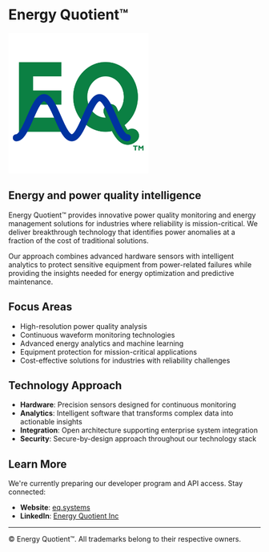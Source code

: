 # Energy Quotient™

<a href="https://eq.systems">
  <img src="logo.svg" alt="Energy Quotient Logo" width="280" />
</a>

## Energy and power quality intelligence

Energy Quotient™ provides innovative power quality monitoring and energy management solutions for industries where reliability is mission-critical. We deliver breakthrough technology that identifies power anomalies at a fraction of the cost of traditional solutions.

Our approach combines advanced hardware sensors with intelligent analytics to protect sensitive equipment from power-related failures while providing the insights needed for energy optimization and predictive maintenance.

## Focus Areas

- High-resolution power quality analysis
- Continuous waveform monitoring technologies
- Advanced energy analytics and machine learning
- Equipment protection for mission-critical applications
- Cost-effective solutions for industries with reliability challenges

## Technology Approach

- **Hardware**: Precision sensors designed for continuous monitoring
- **Analytics**: Intelligent software that transforms complex data into actionable insights
- **Integration**: Open architecture supporting enterprise system integration
- **Security**: Secure-by-design approach throughout our technology stack

## Learn More

We're currently preparing our developer program and API access. Stay connected:

- **Website**: [eq.systems](https://eq.systems)
- **LinkedIn**: [Energy Quotient Inc](https://www.linkedin.com/company/energy-quotient-inc)

---

© Energy Quotient™. All trademarks belong to their respective owners.
